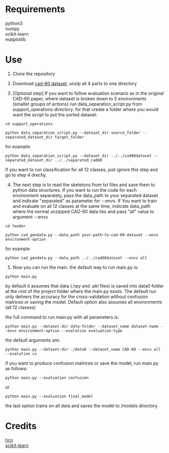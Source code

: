 # Requirements
python3  
numpy  
scikit-learn  
matplotlib

# Use

1. Clone the repository

2. Download [cad-60 dataset](http://pr.cs.cornell.edu/humanactivities/data.php), unzip all 4 parts to one directory

3. [Optional step] If you want to follow evaluation scenario as in the original CAD-60 paper, where dataset is broken down to 5 environments (smaller groups of actions) run data_separation_script.py from support_operations directory. 
for that create a folder where you would want the script to put the sorted dataset: 

```commandline
cd support_operations

python data_separation_script.py --dataset_dir source_folder --separated_dataset_dir target_folder
```
for example:
```commandline
python data_separation_script.py --dataset_dir ../../cad60dataset --separated_dataset_dir ../../separated_cad60
```

If you want to run classification for all 12 classes, just ignore this step and go to step 4 drectly.

4. The next step is to read the skeletons from txt files and save them to python data structures. If you want to run the code for each environment separately, pass the data_path to your separated dataset and indicate "separated" as parameter for --envs. If You want to train and evaluate on all 12 classes at the same time, indicate data_path where the normal unzipped CAD-60 data lies and pass "all" value to argument --envs
```commandline
cd feeder

python cad_gendata.py --data_path your-path-to-cad-60-dataset --envs environment-option
```

for example
```commandline
python cad_gendata.py --data_path ../../cad60dataset --envs all
```

5. Now you can run the main. the default way to run main.py is:

```commandline
python main.py
```
by default it assumes that data (.npy and .pkl files) is saved into data0 folder at the root of the project folder where the main.py exists.
The default run only delivers the accuracy for the cross-validation without confusion matrices or saving the model. Default option also assumes all environments (all 12 classes)

the full command to run main.py with all parameters is:

```commandline
python main.py --dataset-dir data-folder --dataset_name dataset-name --envs environment-option --evalution evaluation-type
```

the default arguments are:

```commandline
python main.py --dataset-dir ./data0 --dataset_name CAD-60 --envs all --evalution cv
```

if you want to produce confusion matrices or save the model, run main.py as follows:

```commandline
python main.py --evaluation confusion
```
or

```commandline
python main.py --evaluation final_model
```

the last option trains on all data and saves the model to /models directory

# Credits

[hcn](https://github.com/huguyuehuhu/HCN-pytorch)  
[scikit-learn](https://scikit-learn.org/stable/auto_examples/model_selection/plot_confusion_matrix.html)



